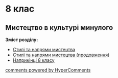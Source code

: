 <div id="hypercomments_widget" class="js-hypercomments-widget invisible"></div>

# 8 клас

## Мистецтво в культурі минулого

<b>Зміст розділу:</b><br>

<ul class="articles">
    <li class="chapter " data-level="1" data-path="./styli_ta_napryamy.html">
            <a href="./styli_ta_napryamy.html">
                    <b></b>
                Стилі та напрями мистецтва
            </a>
    </li>
    <li class="chapter " data-level="2" data-path="./styli_ta_napryamyhtml">
            <a href="./styli_ta_napryamyhtml">
                    <b></b>
                Стилі та напрями мистецтва (продовження)
            </a>
    </li>
    <li class="chapter " data-level="3" data-path="./naprykyncy_8_klasu.html">
            <a href="./naprykyncy_8_klasu.html">
                    <b></b>
                Наприкінці 8 класу
            </a>
    </li>
</ul>


<div class="js-hypercomments-container">
<a href="http://hypercomments.com" class="hc-link" title="comments widget">comments powered by HyperComments</a>
</div>
